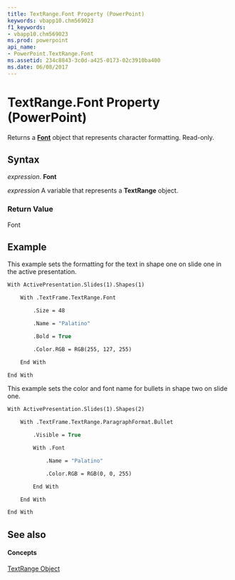 ```yaml
---
title: TextRange.Font Property (PowerPoint)
keywords: vbapp10.chm569023
f1_keywords:
- vbapp10.chm569023
ms.prod: powerpoint
api_name:
- PowerPoint.TextRange.Font
ms.assetid: 234c8843-3c0d-a425-0173-02c3910ba400
ms.date: 06/08/2017
---
```



# TextRange.Font Property (PowerPoint)

Returns a  **[Font](PowerPoint.Font.md)** object that represents character formatting. Read-only.


## Syntax

 _expression_. **Font**

 _expression_ A variable that represents a **TextRange** object.


### Return Value

Font


## Example

This example sets the formatting for the text in shape one on slide one in the active presentation.


```vb
With ActivePresentation.Slides(1).Shapes(1)

    With .TextFrame.TextRange.Font

        .Size = 48

        .Name = "Palatino"

        .Bold = True

        .Color.RGB = RGB(255, 127, 255)

    End With

End With
```

This example sets the color and font name for bullets in shape two on slide one.




```vb
With ActivePresentation.Slides(1).Shapes(2)

    With .TextFrame.TextRange.ParagraphFormat.Bullet

        .Visible = True

        With .Font

            .Name = "Palatino"

            .Color.RGB = RGB(0, 0, 255)

        End With

    End With

End With
```


## See also


#### Concepts


[TextRange Object](PowerPoint.TextRange.md)

